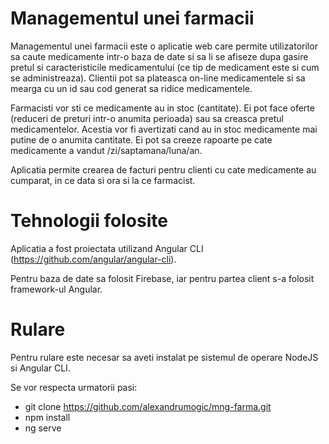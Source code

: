 # Managementul unei farmacii

Managementul unei farmacii este  o aplicatie web care permite utilizatorilor sa caute medicamente intr-o baza de date si sa li se afiseze dupa gasire pretul si caracteristicile medicamentului (ce tip de medicament este si cum se administreaza). Clientii pot sa plateasca on-line medicamentele si sa mearga cu un id sau cod generat sa ridice medicamentele.

Farmacisti vor sti ce medicamente au in stoc (cantitate). Ei pot face oferte (reduceri de preturi intr-o anumita perioada) sau sa creasca pretul medicamentelor. Acestia vor fi avertizati cand au in stoc medicamente mai putine de o anumita cantitate. Ei pot sa creeze rapoarte pe cate medicamente a vandut /zi/saptamana/luna/an. 

Aplicatia permite crearea de facturi pentru clienti cu cate medicamente au cumparat, in ce data si ora si la ce farmacist.

# Tehnologii folosite

Aplicatia a fost proiectata utilizand Angular CLI (https://github.com/angular/angular-cli). 

Pentru baza de date sa folosit Firebase, iar pentru partea client s-a folosit framework-ul Angular. 

# Rulare

Pentru rulare este necesar sa aveti instalat pe sistemul de operare NodeJS si Angular CLI.

Se vor respecta urmatorii pasi:
- git clone https://github.com/alexandrumogic/mng-farma.git
- npm install
- ng serve
